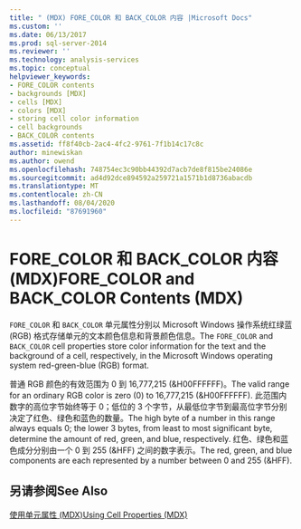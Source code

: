 ```yaml
---
title: " (MDX) FORE_COLOR 和 BACK_COLOR 内容 |Microsoft Docs"
ms.custom: ''
ms.date: 06/13/2017
ms.prod: sql-server-2014
ms.reviewer: ''
ms.technology: analysis-services
ms.topic: conceptual
helpviewer_keywords:
- FORE_COLOR contents
- backgrounds [MDX]
- cells [MDX]
- colors [MDX]
- storing cell color information
- cell backgrounds
- BACK_COLOR contents
ms.assetid: ff8f40cb-2ac4-4fc2-9761-7f1b14c17c8c
author: minewiskan
ms.author: owend
ms.openlocfilehash: 748754ec3c90bb44392d7acb7de8f815be24086e
ms.sourcegitcommit: ad4d92dce894592a259721a1571b1d8736abacdb
ms.translationtype: MT
ms.contentlocale: zh-CN
ms.lasthandoff: 08/04/2020
ms.locfileid: "87691960"
---
```

# <a name="fore_color-and-back_color-contents-mdx"></a><span data-ttu-id="9fbca-102">FORE_COLOR 和 BACK_COLOR 内容 (MDX)</span><span class="sxs-lookup"><span data-stu-id="9fbca-102">FORE_COLOR and BACK_COLOR Contents (MDX)</span></span>
  <span data-ttu-id="9fbca-103">`FORE_COLOR` 和 `BACK_COLOR` 单元属性分别以 Microsoft Windows 操作系统红绿蓝 (RGB) 格式存储单元的文本颜色信息和背景颜色信息。</span><span class="sxs-lookup"><span data-stu-id="9fbca-103">The `FORE_COLOR` and `BACK_COLOR` cell properties store color information for the text and the background of a cell, respectively, in the Microsoft Windows operating system red-green-blue (RGB) format.</span></span>  
  
 <span data-ttu-id="9fbca-104">普通 RGB 颜色的有效范围为 0 到 16,777,215 (&H00FFFFFF)。</span><span class="sxs-lookup"><span data-stu-id="9fbca-104">The valid range for an ordinary RGB color is zero (0) to 16,777,215 (&H00FFFFFF).</span></span> <span data-ttu-id="9fbca-105">此范围内数字的高位字节始终等于 0；低位的 3 个字节，从最低位字节到最高位字节分别决定了红色、绿色和蓝色的数量。</span><span class="sxs-lookup"><span data-stu-id="9fbca-105">The high byte of a number in this range always equals 0; the lower 3 bytes, from least to most significant byte, determine the amount of red, green, and blue, respectively.</span></span> <span data-ttu-id="9fbca-106">红色、绿色和蓝色成分分别由一个 0 到 255 (&HFF) 之间的数字表示。</span><span class="sxs-lookup"><span data-stu-id="9fbca-106">The red, green, and blue components are each represented by a number between 0 and 255 (&HFF).</span></span>  
  
## <a name="see-also"></a><span data-ttu-id="9fbca-107">另请参阅</span><span class="sxs-lookup"><span data-stu-id="9fbca-107">See Also</span></span>  
 [<span data-ttu-id="9fbca-108">使用单元属性 (MDX)</span><span class="sxs-lookup"><span data-stu-id="9fbca-108">Using Cell Properties &#40;MDX&#41;</span></span>](mdx-cell-properties-using-cell-properties.md)  
  
  

